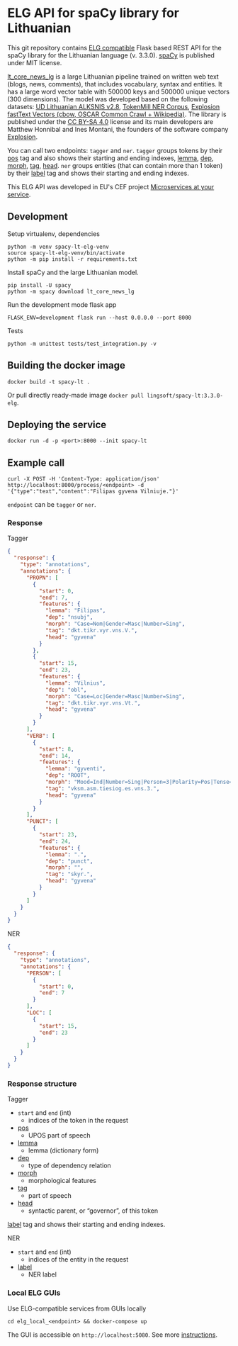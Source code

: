 # ELG API for spaCy library for Lithuanian

This git repository contains [ELG compatible](https://european-language-grid.readthedocs.io/en/stable/all/A3_API/LTInternalAPI.html) Flask based REST API for the spaCy library for the Lithuanian language (v. 3.3.0). [spaCy](https://github.com/explosion/spaCy) is published under MIT license.

[lt_core_news_lg](https://spacy.io/models/lt#lt_core_news_lg) is a large Lithuanian pipeline trained on written web text (blogs, news, comments), that includes vocabulary, syntax and entities. It has a large word vector table with 500000 keys and 500000 unique vectors (300 dimensions). The model was developed based on the following datasets: [UD Lithuanian ALKSNIS v2.8](https://github.com/UniversalDependencies/UD_Lithuanian-ALKSNIS), [TokenMill NER Corpus](https://www.tokenmill.lt/), [Explosion fastText Vectors (cbow, OSCAR Common Crawl + Wikipedia)](https://spacy.io/). The library is published under the [CC BY-SA 4.0](https://creativecommons.org/licenses/by-sa/4.0/) license and its main developers are Matthew Honnibal and Ines Montani, the founders of the software company [Explosion](https://explosion.ai/).

You can call two endpoints: `tagger` and `ner`. `tagger` groups tokens by their [pos](https://spacy.io/api/morphologizer) tag and also shows their starting and ending indexes, [lemma](https://spacy.io/api/lemmatizer), [dep](https://spacy.io/api/dependencyparser), [morph](https://spacy.io/api/morphologizer), [tag](https://spacy.io/api/tagger), [head](https://spacy.io/api/dependencyparser). `ner` groups entities (that can contain more than 1 token) by their [label](https://spacy.io/usage/linguistic-features#named-entities) tag and shows their starting and ending indexes.

This ELG API was developed in EU's CEF project [Microservices at your service](https://www.lingsoft.fi/en/microservices-at-your-service-bridging-gap-between-nlp-research-and-industry).

## Development

Setup virtualenv, dependencies

```
python -m venv spacy-lt-elg-venv
source spacy-lt-elg-venv/bin/activate
python -m pip install -r requirements.txt
```

Install spaCy and the large Lithuanian model.

```
pip install -U spacy
python -m spacy download lt_core_news_lg
```

Run the development mode flask app

```
FLASK_ENV=development flask run --host 0.0.0.0 --port 8000
```

Tests

```
python -m unittest tests/test_integration.py -v
```


## Building the docker image

```
docker build -t spacy-lt .
```

Or pull directly ready-made image `docker pull lingsoft/spacy-lt:3.3.0-elg`.

## Deploying the service

```
docker run -d -p <port>:8000 --init spacy-lt
```

## Example call

```
curl -X POST -H 'Content-Type: application/json' http://localhost:8000/process/<endpoint> -d '{"type":"text","content":"Filipas gyvena Vilniuje."}'
```

`endpoint` can be `tagger` or `ner`. 

### Response

Tagger

```json
{
  "response": {
    "type": "annotations",
    "annotations": {
      "PROPN": [
        {
          "start": 0,
          "end": 7,
          "features": {
            "lemma": "Filipas",
            "dep": "nsubj",
            "morph": "Case=Nom|Gender=Masc|Number=Sing",
            "tag": "dkt.tikr.vyr.vns.V.",
            "head": "gyvena"
          }
        },
        {
          "start": 15,
          "end": 23,
          "features": {
            "lemma": "Vilnius",
            "dep": "obl",
            "morph": "Case=Loc|Gender=Masc|Number=Sing",
            "tag": "dkt.tikr.vyr.vns.Vt.",
            "head": "gyvena"
          }
        }
      ],
      "VERB": [
        {
          "start": 8,
          "end": 14,
          "features": {
            "lemma": "gyventi",
            "dep": "ROOT",
            "morph": "Mood=Ind|Number=Sing|Person=3|Polarity=Pos|Tense=Pres|VerbForm=Fin",
            "tag": "vksm.asm.tiesiog.es.vns.3.",
            "head": "gyvena"
          }
        }
      ],
      "PUNCT": [
        {
          "start": 23,
          "end": 24,
          "features": {
            "lemma": ".",
            "dep": "punct",
            "morph": "",
            "tag": "skyr.",
            "head": "gyvena"
          }
        }
      ]
    }
  }
}
```

NER

```json
{
  "response": {
    "type": "annotations",
    "annotations": {
      "PERSON": [
        {
          "start": 0,
          "end": 7
        }
      ],
      "LOC": [
        {
          "start": 15,
          "end": 23
        }
      ]
    }
  }
}

```

### Response structure

Tagger
- `start` and `end` (int)
  - indices of the token in the request
- [pos](https://spacy.io/api/morphologizer)
  - UPOS part of speech
- [lemma](https://spacy.io/api/lemmatizer)
  - lemma (dictionary form)
- [dep](https://spacy.io/api/dependencyparser)
  - type of dependency relation
- [morph](https://spacy.io/api/morphologizer)
  - morphological features
- [tag](https://spacy.io/api/tagger)
  - part of speech
- [head](https://spacy.io/api/dependencyparser)
  - syntactic parent, or “governor”, of this token

 [label](https://spacy.io/usage/linguistic-features#named-entities) tag and shows their starting and ending indexes.

NER
- `start` and `end` (int)
  - indices of the entity in the request
- [label](https://spacy.io/usage/linguistic-features#named-entities)
  - NER label

### Local ELG GUIs

Use ELG-compatible services from GUIs locally

```
cd elg_local_<endpoint> && docker-compose up
```

The GUI is accessible on `http://localhost:5080`. See more
[instructions](https://european-language-grid.readthedocs.io/en/stable/all/A1_PythonSDK/DeployServicesLocally.html#deploy-elg-compatible-service-from-its-docker-image).
